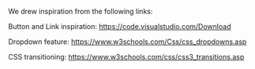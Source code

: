 We drew inspiration from the following links: 

Button and Link inspiration:
https://code.visualstudio.com/Download 

Dropdown feature:
https://www.w3schools.com/Css/css_dropdowns.asp

CSS transitioning:
https://www.w3schools.com/css/css3_transitions.asp

